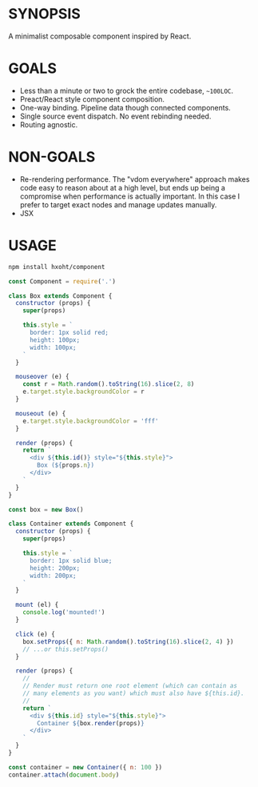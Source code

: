 # SYNOPSIS
A minimalist composable component inspired by React.

# GOALS
- Less than a minute or two to grock the entire codebase, `~100LOC`.
- Preact/React style component composition.
- One-way binding. Pipeline data though connected components.
- Single source event dispatch. No event rebinding needed.
- Routing agnostic.

# NON-GOALS
- Re-rendering performance. The "vdom everywhere" approach makes code
easy to reason about at a high level, but ends up being a compromise
when performance is actually important. In this case I prefer to target
exact nodes and manage updates manually.
- JSX

# USAGE
```bash
npm install hxoht/component
```

```js
const Component = require('.')

class Box extends Component {
  constructor (props) {
    super(props)

    this.style = `
      border: 1px solid red;
      height: 100px;
      width: 100px;
    `
  }

  mouseover (e) {
    const r = Math.random().toString(16).slice(2, 8)
    e.target.style.backgroundColor = r
  }

  mouseout (e) {
    e.target.style.backgroundColor = 'fff'
  }

  render (props) {
    return `
      <div ${this.id()} style="${this.style}">
        Box (${props.n})
      </div>
    `
  }
}

const box = new Box()

class Container extends Component {
  constructor (props) {
    super(props)

    this.style = `
      border: 1px solid blue;
      height: 200px;
      width: 200px;
    `
  }

  mount (el) {
    console.log('mounted!')
  }

  click (e) {
    box.setProps({ n: Math.random().toString(16).slice(2, 4) })
    // ...or this.setProps()
  }

  render (props) {
    //
    // Render must return one root element (which can contain as
    // many elements as you want) which must also have ${this.id}.
    //
    return `
      <div ${this.id} style="${this.style}">
        Container ${box.render(props)}
      </div>
    `
  }
}

const container = new Container({ n: 100 })
container.attach(document.body)
```
